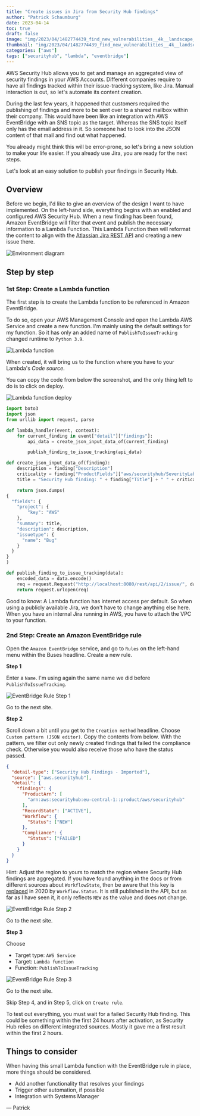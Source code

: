 ```yaml
---
title: "Create issues in Jira from Security Hub findings"
author: "Patrick Schaumburg"
date: 2023-04-14
toc: true
draft: false
image: "img/2023/04/1482774439_find_new_vulnerabilities__4k__landscape__aggregation__jira__issue.png"
thumbnail: "img/2023/04/1482774439_find_new_vulnerabilities__4k__landscape__aggregation__jira__issue.png"
categories: ["aws"]
tags: ["securityhub", "lambda", "eventbridge"]
---
```


AWS Security Hub allows you to get and manage an aggregated view of security findings in your AWS Accounts.
Different companies require to have all findings tracked within their issue-tracking system, like Jira.
Manual interaction is out, so let's automate its content creation.
<!--more-->

During the last few years, it happened that customers required the publishing of findings and more to be sent over to a shared mailbox within their company. This would have been like an integration with AWS EventBridge with an SNS topic as the target. Whereas the SNS topic itself only has the email address in it.
So someone had to look into the JSON content of that mail and find out what happened.

You already might think this will be error-prone, so let's bring a new solution to make your life easier.
If you already use Jira, you are ready for the next steps.

Let's look at an easy solution to publish your findings in Security Hub.

## Overview

Before we begin, I'd like to give an overview of the design I want to have implemented.
On the left-hand side, everything begins with an enabled and configured AWS Security Hub.
When a new finding has been found, Amazon EventBridge will filter that event and publish the necessary information to a Lambda Function.
This Lambda Function then will reformat the content to align with the [Atlassian Jira REST API](https://developer.atlassian.com/server/jira/platform/jira-rest-api-examples/#creating-an-issue-using-a-project-key-and-field-names) and creating a new issue there.

![Environment diagram](/img/2023/04/security-hub-diagram.jpeg)

## Step by step

### 1st Step: Create a Lambda function

The first step is to create the Lambda function to be referenced in Amazon EventBridge.

To do so, open your AWS Management Console and open the Lambda AWS Service and create a new function.
I'm mainly using the default settings for my function. So it has only an added name of `PublishToIssueTracking` changed runtime to `Python 3.9`.

![Lambda function](/img/2023/04/security-hub-lambda-publish-function.png)

When created, it will bring us to the function where you have to your Lambda's _Code source_.

You can copy the code from below the screenshot, and the only thing left to do is to click on deploy.

![Lambda function deploy](/img/2023/04/security-hub-lambda-function-deploy.png)

```python
import boto3
import json
from urllib import request, parse

def lambda_handler(event, context):
    for current_finding in event["detail"]["findings"]:
        api_data = create_json_input_data_of(current_finding)

        publish_finding_to_issue_tracking(api_data)

def create_json_input_data_of(finding):
    description = finding["Description"]
    criticality = finding["ProductFields"]["aws/securityhub/SeverityLabel"]
    title = "Security Hub finding: " + finding["Title"] + " " + criticality

    return json.dumps(
{
  "fields": {
    "project": {
        "key": "AWS"
    },
    "summary": title,
    "description": description,
    "issuetype": {
      "name": "Bug"
    }
  }
}
)

def publish_finding_to_issue_tracking(data):
    encoded_data = data.encode()
    req = request.Request("http://localhost:8080/rest/api/2/issue/", data=encoded_data)
    return request.urlopen(req)
```

Good to know: A Lambda function has internet access per default. So when using a publicly available Jira, we don't have to change anything else here. When you have an internal Jira running in AWS, you have to attach the VPC to your function.

### 2nd Step: Create an Amazon EventBridge rule

Open the `Amazon EventBridge` service, and go to `Rules` on the left-hand menu within the Buses headline.
Create a new rule.

**Step 1**

Enter a `Name`. I'm using again the same name we did before `PublishToIssueTracking`.

![EventBridge Rule Step 1](/img/2023/04/security-hub-eventbridge-rule-step1.png)

Go to the next site.

**Step 2**

Scroll down a bit until you get to the `Creation method` headline. Choose `Custom pattern (JSON editor)`.
Copy the contents from below. With the pattern, we filter out only newly created findings that failed the compliance check. Otherwise you would also receive those who have the status passed.

```json
{
  "detail-type": ["Security Hub Findings - Imported"],
  "source": ["aws.securityhub"],
  "detail": {
    "findings": {
      "ProductArn": [
        "arn:aws:securityhub:eu-central-1::product/aws/securityhub"
      ],
      "RecordState": ["ACTIVE"],
      "Workflow": {
        "Status": ["NEW"]
      },
      "Compliance": {
        "Status": ["FAILED"]
      }
    }
  }
}
```

Hint: Adjust the region to yours to match the region where Security Hub findings are aggregated.
If you have found anything in the docs or from different sources about `WorkflowState`, then be aware that this key is [replaced](https://docs.aws.amazon.com/securityhub/latest/userguide/doc-history.html) in 2020 by `Workflow.Status`. It is still published in the API, but as far as I have seen it, it only reflects `NEW` as the value and does not change.

![EventBridge Rule Step 2](/img/2023/04/security-hub-eventbridge-rule-step2.png)

Go to the next site.

**Step 3**

Choose

- Target type: `AWS Service`
- Target: `Lambda function`
- Function: `PublishToIssueTracking`


![EventBridge Rule Step 3](/img/2023/04/security-hub-eventbridge-rule-step3.png)

Go to the next site.

Skip Step 4, and in Step 5, click on `Create rule`.

To test out everything, you must wait for a failed Security Hub finding. This could be something within the first 24 hours after activation, as Security Hub relies on different integrated sources. Mostly it gave me a first result within the first 2 hours.

## Things to consider

When having this small Lambda function with the EventBridge rule in place, more things should be considered.

- Add another functionality that resolves your findings
- Trigger other automation, if possible
- Integration with Systems Manager

&mdash; Patrick
